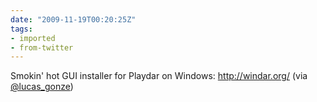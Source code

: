 ```yaml
---
date: "2009-11-19T00:20:25Z"
tags:
- imported
- from-twitter
---
```

Smokin' hot GUI installer for Playdar on Windows: http://windar.org/ \(via [@lucas_gonze](https://twitter.com/lucas_gonze)\)
